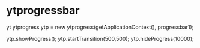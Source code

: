 # ytprogressbar
yt
ytprogress ytp = new ytprogress(getApplicationContext(), progressbar1);

ytp.showProgress();
ytp.startTransition(500,500);
ytp.hideProgress(10000);
